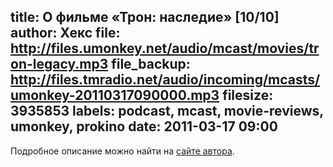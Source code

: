 title: О фильме «Трон: наследие» [10/10]
author: Хекс
file: http://files.umonkey.net/audio/mcast/movies/tron-legacy.mp3
file_backup: http://files.tmradio.net/audio/incoming/mcasts/umonkey-20110317090000.mp3
filesize: 3935853
labels: podcast, mcast, movie-reviews, umonkey, prokino
date: 2011-03-17 09:00
---
Подробное описание можно найти на [сайте автора](http://umonkey.net/tron-2-movie.html).
